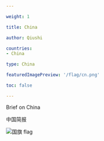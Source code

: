 ```yaml
---

weight: 1

title: China

author: Qiushi 

countries: 
- China

type: China

featuredImagePreview: '/flag/cn.png'

toc: false 

---
```


Brief on China

中国简报 

<!--more-->

![国旗 flag](/flag/cn.png)